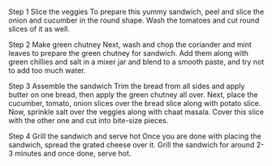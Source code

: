 Step 1 Slice the veggies
To prepare this yummy sandwich, peel and slice the onion and cucumber in the round shape. Wash the tomatoes and cut round slices of it as well.

Step 2 Make green chutney
Next, wash and chop the coriander and mint leaves to prepare the green chutney for sandwich. Add them along with green chillies and salt in a mixer jar and blend to a smooth paste, and try not to add too much water.

Step 3 Assemble the sandwich
Trim the bread from all sides and apply butter on one bread, then apply the green chutney all over. Next, place the cucumber, tomato, onion slices over the bread slice along with potato slice. Now, sprinkle salt over the veggies along with chaat masala. Cover this slice with the other one and cut into bite-size pieces.

Step 4 Grill the sandwich and serve hot
Once you are done with placing the sandwich, spread the grated cheese over it. Grill the sandwich for around 2-3 minutes and once done, serve hot.















